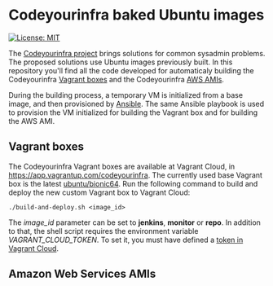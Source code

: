 # Codeyourinfra baked Ubuntu images

[![License: MIT](https://img.shields.io/badge/License-MIT-yellow.svg)](https://opensource.org/licenses/MIT)

The [Codeyourinfra project](https://github.com/codeyourinfra/codeyourinfra) brings solutions for common sysadmin problems. The proposed solutions use Ubuntu images previously built. In this repository you'll find all the code developed for automaticaly building the Codeyourinfra [Vagrant boxes](https://www.vagrantup.com/docs/boxes.html) and the Codeyourinfra [AWS AMIs](https://docs.aws.amazon.com/AWSEC2/latest/UserGuide/AMIs.html).

During the building process, a temporary VM is initialized from a base image, and then provisioned by [Ansible](https://www.ansible.com). The same Ansible playbook is used to provision the VM initialized for building the Vagrant box and for building the AWS AMI.

## Vagrant boxes

The Codeyourinfra Vagrant boxes are available at Vagrant Cloud, in <https://app.vagrantup.com/codeyourinfra>. The currently used base Vagrant box is the latest [ubuntu/bionic64](https://app.vagrantup.com/ubuntu/boxes/bionic64). Run the following command to build and deploy the new custom Vagrant box to Vagrant Cloud:

`./build-and-deploy.sh <image_id>`

The *image_id* parameter can be set to **jenkins**, **monitor** or **repo**. In addition to that, the shell script requires the environment variable *VAGRANT_CLOUD_TOKEN*. To set it, you must have defined a [token in Vagrant Cloud](https://www.vagrantup.com/docs/vagrant-cloud/users/authentication.html#authentication-tokens).

## Amazon Web Services AMIs


